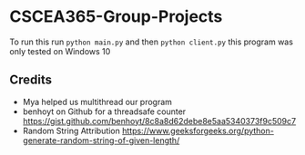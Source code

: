 # CSCEA365-Group-Projects
To run this run `python main.py` and then `python client.py` this program was only tested on Windows 10

## Credits
- Mya helped us multithread our program
- benhoyt on Github for a threadsafe counter https://gist.github.com/benhoyt/8c8a8d62debe8e5aa5340373f9c509c7
- Random String Attribution https://www.geeksforgeeks.org/python-generate-random-string-of-given-length/
